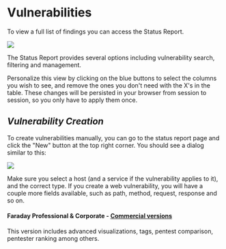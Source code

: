 # Vulnerabilities

To view a full list of findings you can access the Status Report.

![](https://raw.githubusercontent.com/wiki/infobyte/faraday/images/status_report/status_report.png)

The Status Report provides several options including vulnerability search, filtering and management.

Personalize this view by clicking on the blue buttons to select the columns you wish to see, and remove the ones you don't need with the X's in the table. These changes will be persisted in your browser from session to session, so you only have to apply them once.

## _Vulnerability Creation_
To create vulnerabilities manually, you can go to the status report page and click the "New" button at the top right corner. You should see a dialog similar to this:

![](https://raw.githubusercontent.com/wiki/infobyte/faraday/images/status_report/new_vuln.png)

Make sure you select a host (and a service if the vulnerability applies to it), and the correct type. If you create a web vulnerability, you will have a couple more fields available, such as path, method, request, response and so on.

#### Faraday Professional & Corporate - [Commercial versions](https://www.faradaysec.com/?utm_source=github#download)

This version includes advanced visualizations, tags, pentest comparison, pentester ranking among others.
